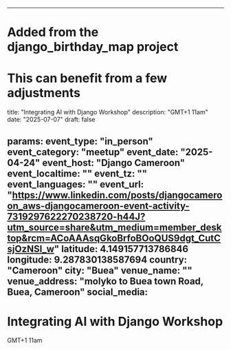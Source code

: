 
---
# Added from the django_birthday_map project
# This can benefit from a few adjustments
title: "Integrating AI with Django Workshop"
description: "GMT+1 11am"
date: "2025-07-07"
draft: false

params:
  event_type: "in_person"
  event_category: "meetup"
  event_date: "2025-04-24"
  event_host: "Django Cameroon"
  event_localtime: ""
  event_tz: ""
  event_languages: ""
  event_url: "https://www.linkedin.com/posts/djangocameroon_aws-djangocameroon-event-activity-7319297622270238720-h44J?utm_source=share&utm_medium=member_desktop&rcm=ACoAAAsqGkoBrfoBOoQUS9dgt_CutCsjOzNSl_w"
  latitude: 4.149157713786846
  longitude: 9.287830138587694
  country: "Cameroon"
  city: "Buea"
  venue_name: ""
  venue_address: "molyko to Buea town Road, Buea, Cameroon"
  social_media:
---

# Integrating AI with Django Workshop

GMT+1 11am
